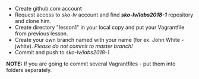 * Create github.com account
* Request access to *sko-lv* account and find   **_sko-lv/labs2018-1_**  repository and clone him.
* Create directory "lesson1" in your local copy and put your Vagrantfile from previous lesson.
* Create your own branch named with your name (for ex. John White - jwhite). 
  _Please do not commit to master branch!_
* Commit and push to  *sko-lv/labs2018-1* 

**NOTE:** If you are going to commit several Vagrantfiles - put them into folders separately.
          
